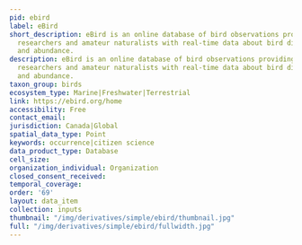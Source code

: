 ```yaml
---
pid: ebird
label: eBird
short_description: eBird is an online database of bird observations providing scientists,
  researchers and amateur naturalists with real-time data about bird distribution
  and abundance.
description: eBird is an online database of bird observations providing scientists,
  researchers and amateur naturalists with real-time data about bird distribution
  and abundance.
taxon_group: birds
ecosystem_type: Marine|Freshwater|Terrestrial
link: https://ebird.org/home
accessibility: Free
contact_email: 
jurisdiction: Canada|Global
spatial_data_type: Point
keywords: occurrence|citizen science
data_product_type: Database
cell_size: 
organization_individual: Organization
closed_consent_received: 
temporal_coverage: 
order: '69'
layout: data_item
collection: inputs
thumbnail: "/img/derivatives/simple/ebird/thumbnail.jpg"
full: "/img/derivatives/simple/ebird/fullwidth.jpg"
---
```


